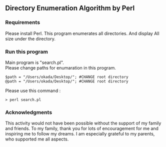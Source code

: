 ## Directory Enumeration Algorithm by Perl
### Requirements
Please install Perl. This program enumerates all directories. And display All size under the directory.
### Run this program
Main program is "search.pl".  
Please change paths for enumaration in this program.

```
$path = "/Users/okada/Desktop/"; #CHANGE root directory
@path = "/Users/okada/Desktop/"; #CHANGE root directory
```

 
Please use this command :  

```
> perl search.pl
```

### Acknowledgments
This activity would not have been possible without the support of my family and friends. To my family, thank you for lots of encouragement for me and inspiring me to follow my dreams. I am especially grateful to my parents, who supported me all aspects.
